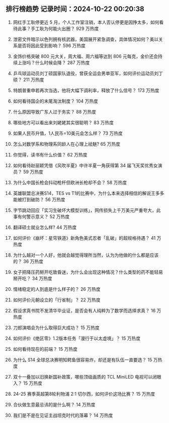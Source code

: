 
## 排行榜趋势 记录时间：2024-10-22 00:20:38
  
  1. 网红手工耿停更近 5 月，个人工作室注销，本人否认停更是因挣太多，如何看待此事？手工耿为何能火出圈？ 929 万热度
    
  2. 泄密文件暗示以色列拥有核武器，美国展开紧急调查，具体情况如何？美以关系是否将因此受到影响？ 596 万热度
    
  3. 金饰价格突破 800 元大关，周大福、周六福等达到 806 元每克，金价还会持续上涨吗？什么时候会降？ 287 万热度
    
  4. 乒乓球运动员刘丁硕国家队退役，曾获全运会男单亚军，如何评价运动员刘丁硕？ 211 万热度
    
  5. 特朗普重申若再次当选，他将大幅下调利率，释放了什么信号？ 173 万热度
    
  6. 如何看待国企的末尾淘汰制度？ 104 万热度
    
  7. 什么原因导致广东人过于务实？ 88 万热度
    
  8. 哪些地方可以看出来刘姥姥其实很聪明？ 83 万热度
    
  9. 如果人民币升值，1人民币=10美元会怎么样？ 73 万热度
    
  10. 怎么对数学系和物理系同龄人在心理上祛魅? 65 万热度
    
  11. 你觉得，读书有什么价值？ 62 万热度
    
  12. 如何看待赵丽颖凭借《风吹半夏》中许半夏一角获得第 34 届飞天奖优秀女演员？ 59 万热度
    
  13. 为什么中国长枪会抖动枪杆但欧洲长枪却不会？ 58 万热度
    
  14. 英雄联盟总决赛S14，TES vs T1的比赛中，为什么本来选择相信的解说王多多能被打到破防？ 56 万热度
    
  15. 字节跳动回应「实习生破坏大模型训练」，网传损失上千万美元严重夸大，此事有何警示意义？ 52 万热度
    
  16. 翻译硕士就业怎么样? 44 万热度
    
  17. 如何评价《崩坏：星穹铁道》新角色美式忍者「乱破」的超规格待遇？ 41 万热度
    
  18. 为什么越对一个人好，他就会越觉得理所当然，认为为他做的什么都是应该的？ 36 万热度
    
  19. 女子把降压药掰开吃致昏迷，为什么会出现这种情况？什么类型的药不能轻易掰开吃？ 34 万热度
    
  20. 情绪稳定的人到底是什么样子的？ 26 万热度
    
  21. 如何评价元朝设立的「行省制」？ 22 万热度
    
  22. 假设求真书院不发清华毕业证，是否会有人纯粹为了数学而选择求真？ 16 万热度
    
  23. 刀郎演唱会为什么取得巨大成功？ 15 万热度
    
  24. 如何评价《绝区零》1.2版本任务「漫行于以太虚境」？ 15 万热度
    
  25. 如何看待现在的前端？ 15 万热度
    
  26. 为什么 S14 全球总决赛明知鳄鱼很容易炸，却还是有队伍一直要选？ 15 万热度
    
  27. 双十一叠加以旧换新国补政策，哪些顶级画质的 TCL MiniLED 电视可以闭眼入？ 15 万热度
    
  28. 24-25 赛季英超第8轮利物浦 2:1 切尔西，如何评价这场比赛？ 15 万热度
    
  29. 合伙做生意最忌讳的是什么啊？ 14 万热度
    
  30. 我们是不是在见证主战坦克时代的落幕？ 14 万热度
    